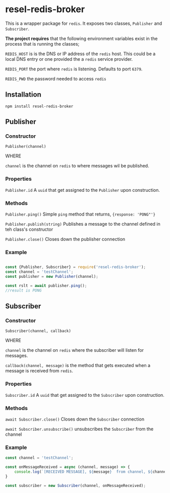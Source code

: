 # resel-redis-broker

This is a wrapper package for `redis`. It exposes two classes, `Publisher` and `Subscriber`.

**The project requires** that the following environment variables exist in the process that is
running the classes;

`REDIS_HOST` is is the DNS or IP address of the `redis` host. This could be a local DNS entry or
one provided the a `redis` service provider.

`REDIS_PORT` the port where `redis` is listening. Defaults to port `6379`.

`REDIS_PWD` the password needed to access `redis`

## Installation

`npm install resel-redis-broker`

## Publisher

### Constructor

`Publisher(channel)`

WHERE

`channel` is the channel on `redis` to where messages wil be published.

### Properties

`Publisher.id`  A `uuid` that get assigned to the `Publisher` upon construction.

### Methods

`Publisher.ping()` Simple `ping` method that returns, `{response: 'PONG"'}`

`Publisher.publish(string)` Publishes a message to the channel defined in teh class's constructor

`Publisher.close()` Closes down the publisher connection

### Example

```javascript

const {Publisher, Subscriber} = require('resel-redis-broker');
const channel = 'testChannel';
const publisher = new Publisher(channel);

const rslt = await publisher.ping();
//result is PONG

```

## Subscriber

### Constructor

`Subscriber(channel, callback)`

WHERE

`channel`  is the channel on `redis` where the subscriber will listen for messages.

`callback(channel, message)` is the method that gets executed when a message is received from `redis`.

### Properties

`Subscriber.id`  A `uuid` that get assigned to the `Subscriber` upon construction.


### Methods

`await Subscriber.close()` Closes down the `Subscriber` connection

`await Subscriber.unsubscribe()` unsubscribes the `Subscriber` from the channel

### Example

```javascript
const channel = 'testChannel';

const onMessageReceived = async (channel, message) => {
    console.log(`[RECEIVED MESSAGE], ${message}  from channel, ${channel} at ${new Date()}`);
}

const subscriber = new Subscriber(channel, onMessageReceived);

```